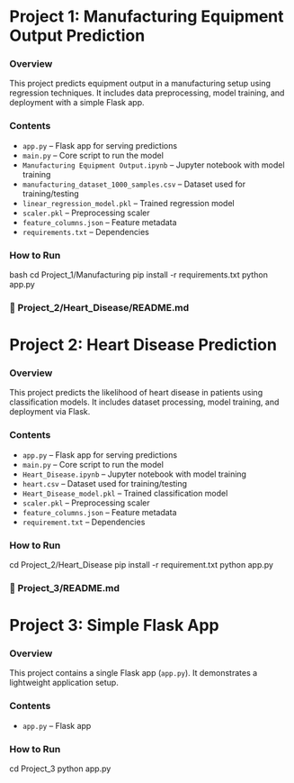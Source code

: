 # Project 1: Manufacturing Equipment Output Prediction

### Overview
This project predicts equipment output in a manufacturing setup using regression techniques. It includes data preprocessing, model training, and deployment with a simple Flask app.

### Contents
- `app.py` – Flask app for serving predictions  
- `main.py` – Core script to run the model  
- `Manufacturing Equipment Output.ipynb` – Jupyter notebook with model training  
- `manufacturing_dataset_1000_samples.csv` – Dataset used for training/testing  
- `linear_regression_model.pkl` – Trained regression model  
- `scaler.pkl` – Preprocessing scaler  
- `feature_columns.json` – Feature metadata  
- `requirements.txt` – Dependencies  

### How to Run
bash
cd Project_1/Manufacturing
pip install -r requirements.txt
python app.py




### 📄 Project_2/Heart_Disease/README.md

# Project 2: Heart Disease Prediction

### Overview
This project predicts the likelihood of heart disease in patients using classification models. It includes dataset processing, model training, and deployment via Flask.

### Contents
- `app.py` – Flask app for serving predictions  
- `main.py` – Core script to run the model  
- `Heart_Disease.ipynb` – Jupyter notebook with model training  
- `heart.csv` – Dataset used for training/testing  
- `Heart_Disease_model.pkl` – Trained classification model  
- `scaler.pkl` – Preprocessing scaler  
- `feature_columns.json` – Feature metadata  
- `requirement.txt` – Dependencies  

### How to Run

cd Project_2/Heart_Disease
pip install -r requirement.txt
python app.py




### 📄 Project_3/README.md

# Project 3: Simple Flask App

### Overview
This project contains a single Flask app (`app.py`). It demonstrates a lightweight application setup.

### Contents
- `app.py` – Flask app  

### How to Run

cd Project_3
python app.py
